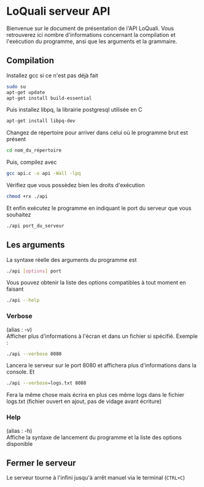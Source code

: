 # LoQuali serveur API

Bienvenue sur le document de présentation de l'API LoQuali. Vous retrouverez ici nombre d'informations concernant la compilation et l'exécution du programme, ansi que les arguments et la grammaire.

## Compilation

Installez gcc si ce n'est pas déjà fait
```bash
sudo su
apt-get update
apt-get install build-essential
```
Puis installez libpq, la librairie postgresql utilisée en C
```bash
apt-get install libpq-dev
```

Changez de répertoire pour arriver dans celui où le programme brut est présent
```bash
cd nom_du_répertoire
```
Puis, compilez avec
```bash
gcc api.c -o api -Wall -lpq
```
Vérifiez que vous possèdez bien les droits d'exécution
```bash
chmod +rx ./api
```
Et enfin exécutez le programme en indiquant le port du serveur que vous souhaitez
```bash
./api port_du_serveur
```

## Les arguments
La syntaxe réelle des arguments du programme est
```bash
./api [options] port
```
Vous pouvez obtenir la liste des options compatibles à tout moment en faisant
```bash
./api --help
```
### Verbose
(alias : -v)<br>
Afficher plus d'informations à l'écran et dans un fichier si spécifié. Exemple :
```bash
./api --verbose 8080
```
Lancera le serveur sur le port 8080 et affichera plus d'informations dans la console. Et
```bash
./api --verbose=logs.txt 8080
```
Fera la même chose mais écrira en plus ces même logs dans le fichier logs.txt (fichier ouvert en ajout, pas de vidage avant écriture)
### Help
(alias : -h)<br>
Affiche la syntaxe de lancement du programme et la liste des options disponible

## Fermer le serveur
Le serveur tourne à l'infini jusqu'à arrêt manuel via le terminal (`CTRL+C`)